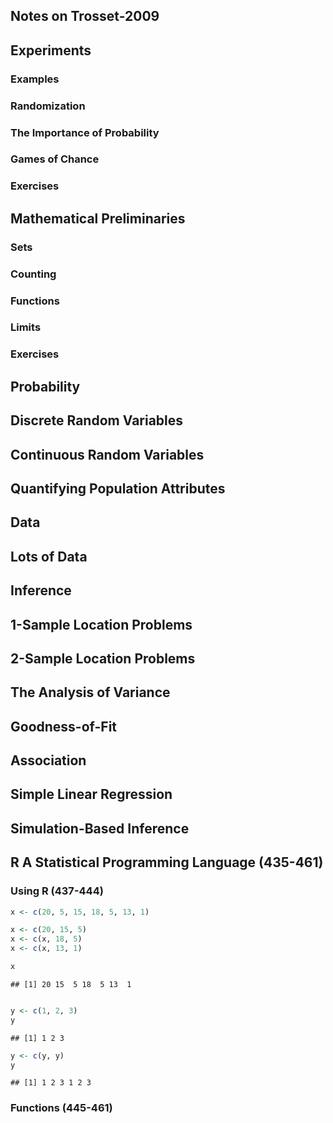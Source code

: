 Notes on Trosset-2009
---------------------
## Experiments
### Examples
### Randomization
### The Importance of Probability
### Games of Chance
### Exercises
## Mathematical Preliminaries
### Sets
### Counting
### Functions
### Limits
### Exercises
## Probability
## Discrete Random Variables
## Continuous Random Variables
## Quantifying Population Attributes
## Data
## Lots of Data
## Inference
## 1-Sample Location Problems
## 2-Sample Location Problems
## The Analysis of Variance
## Goodness-of-Fit
## Association
## Simple Linear Regression
## Simulation-Based Inference
## R A Statistical Programming Language (435-461)
### Using R (437-444)

```r
x <- c(20, 5, 15, 18, 5, 13, 1)

x <- c(20, 15, 5)
x <- c(x, 18, 5)
x <- c(x, 13, 1)

x
```

```
## [1] 20 15  5 18  5 13  1
```

```r

y <- c(1, 2, 3)
y
```

```
## [1] 1 2 3
```

```r
y <- c(y, y)
y
```

```
## [1] 1 2 3 1 2 3
```

### Functions (445-461)
